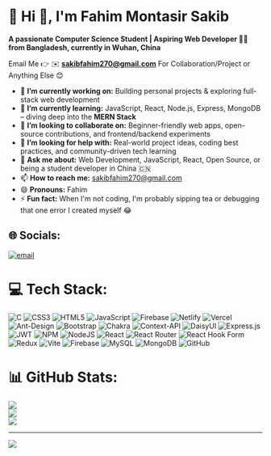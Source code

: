 # 💫 Hi 👋, I'm Fahim Montasir Sakib  
**A passionate Computer Science Student | Aspiring Web Developer 🧑‍💻 from Bangladesh, currently in Wuhan, China**

Email Me 👉 ✉️ **sakibfahim270@gmail.com** For Collaboration/Project or Anything Else 😊

- 🔭 **I’m currently working on:** Building personal projects & exploring full-stack web development  
- 🌱 **I’m currently learning:** JavaScript, React, Node.js, Express, MongoDB – diving deep into the **MERN Stack**  
- 👯 **I’m looking to collaborate on:** Beginner-friendly web apps, open-source contributions, and frontend/backend experiments  
- 🤔 **I’m looking for help with:** Real-world project ideas, coding best practices, and community-driven tech learning  
- 💬 **Ask me about:** Web Development, JavaScript, React, Open Source, or being a student developer in China 🇨🇳  
- 📫 **How to reach me:** [sakibfahim270@gmail.com](mailto:sakibfahim270@gmail.com)  
- 😄 **Pronouns:** Fahim  
- ⚡ **Fun fact:** When I'm not coding, I'm probably sipping tea or debugging that one error I created myself 😂
## 🌐 Socials:
 [![email](https://img.shields.io/badge/Email-D14836?logo=gmail&logoColor=white)](mailto:sakibfahim270@gmail.com) 

# 💻 Tech Stack:
![C](https://img.shields.io/badge/c-%2300599C.svg?style=for-the-badge&logo=c&logoColor=white) ![CSS3](https://img.shields.io/badge/css3-%231572B6.svg?style=for-the-badge&logo=css3&logoColor=white) ![HTML5](https://img.shields.io/badge/html5-%23E34F26.svg?style=for-the-badge&logo=html5&logoColor=white) ![JavaScript](https://img.shields.io/badge/javascript-%23323330.svg?style=for-the-badge&logo=javascript&logoColor=%23F7DF1E) ![Firebase](https://img.shields.io/badge/firebase-%23039BE5.svg?style=for-the-badge&logo=firebase) ![Netlify](https://img.shields.io/badge/netlify-%23000000.svg?style=for-the-badge&logo=netlify&logoColor=#00C7B7) ![Vercel](https://img.shields.io/badge/vercel-%23000000.svg?style=for-the-badge&logo=vercel&logoColor=white) ![Ant-Design](https://img.shields.io/badge/-AntDesign-%230170FE?style=for-the-badge&logo=ant-design&logoColor=white) ![Bootstrap](https://img.shields.io/badge/bootstrap-%238511FA.svg?style=for-the-badge&logo=bootstrap&logoColor=white) ![Chakra](https://img.shields.io/badge/chakra-%234ED1C5.svg?style=for-the-badge&logo=chakraui&logoColor=white) ![Context-API](https://img.shields.io/badge/Context--Api-000000?style=for-the-badge&logo=react) ![DaisyUI](https://img.shields.io/badge/daisyui-5A0EF8?style=for-the-badge&logo=daisyui&logoColor=white) ![Express.js](https://img.shields.io/badge/express.js-%23404d59.svg?style=for-the-badge&logo=express&logoColor=%2361DAFB) ![JWT](https://img.shields.io/badge/JWT-black?style=for-the-badge&logo=JSON%20web%20tokens) ![NPM](https://img.shields.io/badge/NPM-%23CB3837.svg?style=for-the-badge&logo=npm&logoColor=white) ![NodeJS](https://img.shields.io/badge/node.js-6DA55F?style=for-the-badge&logo=node.js&logoColor=white) ![React](https://img.shields.io/badge/react-%2320232a.svg?style=for-the-badge&logo=react&logoColor=%2361DAFB) ![React Router](https://img.shields.io/badge/React_Router-CA4245?style=for-the-badge&logo=react-router&logoColor=white) ![React Hook Form](https://img.shields.io/badge/React%20Hook%20Form-%23EC5990.svg?style=for-the-badge&logo=reacthookform&logoColor=white) ![Redux](https://img.shields.io/badge/redux-%23593d88.svg?style=for-the-badge&logo=redux&logoColor=white) ![Vite](https://img.shields.io/badge/vite-%23646CFF.svg?style=for-the-badge&logo=vite&logoColor=white) ![Firebase](https://img.shields.io/badge/firebase-a08021?style=for-the-badge&logo=firebase&logoColor=ffcd34) ![MySQL](https://img.shields.io/badge/mysql-4479A1.svg?style=for-the-badge&logo=mysql&logoColor=white) ![MongoDB](https://img.shields.io/badge/MongoDB-%234ea94b.svg?style=for-the-badge&logo=mongodb&logoColor=white) ![GitHub](https://img.shields.io/badge/github-%23121011.svg?style=for-the-badge&logo=github&logoColor=white)
# 📊 GitHub Stats:
![](https://github-readme-stats.vercel.app/api?username=FahimSakib270&theme=dark&hide_border=false&include_all_commits=true&count_private=true)<br/>
![](https://nirzak-streak-stats.vercel.app/?user=FahimSakib270&theme=dark&hide_border=false)<br/>
![](https://github-readme-stats.vercel.app/api/top-langs/?username=FahimSakib270&theme=dark&hide_border=false&include_all_commits=true&count_private=true&layout=compact)

---
[![](https://visitcount.itsvg.in/api?id=FahimSakib270&icon=0&color=0)](https://visitcount.itsvg.in)

<!-- Proudly created with GPRM ( https://gprm.itsvg.in ) -->
